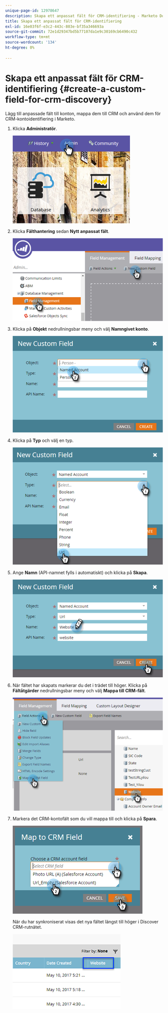 ```yaml
---
unique-page-id: 12978647
description: Skapa ett anpassat fält för CRM-identifiering - Marketo Docs - produktdokumentation
title: Skapa ett anpassat fält för CRM-identifiering
exl-id: 16e03f6f-e3c2-443c-803e-bf35a346693a
source-git-commit: 72e1d29347bd5b77107da1e9c30169cb6490c432
workflow-type: tm+mt
source-wordcount: '134'
ht-degree: 0%

---
```


# Skapa ett anpassat fält för CRM-identifiering {#create-a-custom-field-for-crm-discovery}

Lägg till anpassade fält till konton, mappa dem till CRM och använd dem för CRM-kontoidentifiering i Marketo.

1. Klicka **Administratör**.

   ![](assets/admin.png)

1. Klicka **Fälthantering** sedan **Nytt anpassat fält**.

   ![](assets/two-4.png)

1. Klicka på **Objekt** nedrullningsbar meny och välj **Namngivet konto**.

   ![](assets/three-3.png)

1. Klicka på **Typ** och välj en typ.

   ![](assets/four-3.png)

1. Ange **Namn** (API-namnet fylls i automatiskt) och klicka på **Skapa**.

   ![](assets/five-3.png)

1. När fältet har skapats markerar du det i trädet till höger. Klicka på **Fältåtgärder** nedrullningsbar meny och välj **Mappa till CRM-fält**.

   ![](assets/six-2.png)

1. Markera det CRM-kontofält som du vill mappa till och klicka på **Spara**.

   ![](assets/seven-1.png)

   När du har synkroniserat visas det nya fältet längst till höger i Discover CRM-rutnätet.

   ![](assets/eight.png)
